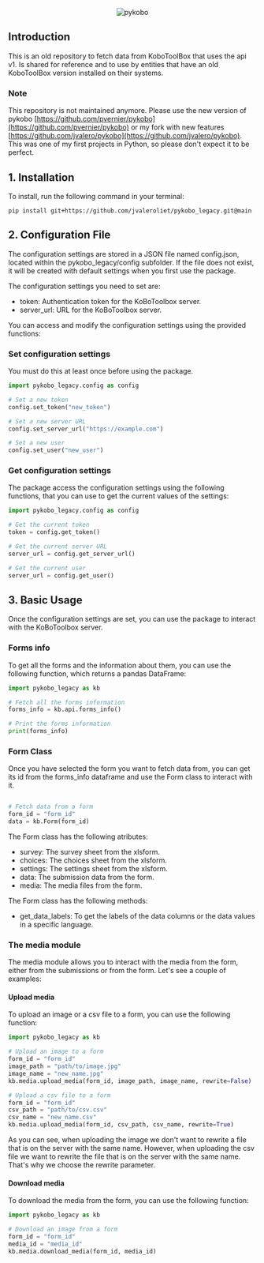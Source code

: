 <p align="center">
  <picture>
    <img alt="pykobo" src="https://jvaleroliet.github.io/images/pykobo.png" style="max-width: 100%;">
  </picture>
</p>

## Introduction
This is an old repository to fetch data from KoboToolBox that uses the api v1. Is shared for reference and to use by entities that have an old KoboToolBox version installed on their systems.

### Note
This repository is not maintained anymore. Please use the new version of pykobo [https://github.com/pvernier/pykobo](https://github.com/pvernier/pykobo) or my fork with new features [https://github.com/jvalero/pykobo](https://github.com/jvalero/pykobo).
This was one of my first projects in Python, so please don't expect it to be perfect.

## 1. Installation
To install, run the following command in your terminal:

`pip install git+https://github.com/jvaleroliet/pykobo_legacy.git@main`


## 2. Configuration File
The configuration settings are stored in a JSON file named config.json, located within the pykobo_legacy/config subfolder. If the file does not exist, it will be created with default settings when you first use the package.

The configuration settings you need to set are:
- token: Authentication token for the KoBoToolbox server.
- server_url: URL for the KoBoToolbox server.

You can access and modify the configuration settings using the provided functions:

### Set configuration settings
You must do this at least once before using the package.

```python
import pykobo_legacy.config as config

# Set a new token
config.set_token("new_token")

# Set a new server URL
config.set_server_url("https://example.com")

# Set a new user
config.set_user("new_user")
```

### Get configuration settings
The package access the configuration settings using the following functions, that you can use to get the current values of the settings:

```python
import pykobo_legacy.config as config

# Get the current token
token = config.get_token()

# Get the current server URL
server_url = config.get_server_url()

# Get the current user
server_url = config.get_user()
```
    
## 3. Basic Usage
Once the configuration settings are set, you can use the package to interact with the KoBoToolbox server.

### Forms info
To get all the forms and the information about them, you can use the following function, which returns a pandas DataFrame:

```python
import pykobo_legacy as kb

# Fetch all the forms information
forms_info = kb.api.forms_info()

# Print the forms information
print(forms_info)
```

### Form Class
Once you have selected the form you want to fetch data from, you can get its id from the forms_info dataframe and use the Form class to interact with it. 


```python

# Fetch data from a form
form_id = "form_id"
data = kb.Form(form_id)

```

The Form class has the following atributes:

- survey: The survey sheet from the xlsform.
- choices: The choices sheet from the xlsform.
- settings: The settings sheet from the xlsform.
- data: The submission data from the form.
- media: The media files from the form.

The Form class has the following methods:

- get_data_labels: To get the labels of the data columns or the data values in a specific language.


### The media module
The media module allows you to interact with the media from the form, either from the submissions or from the form. Let's see a couple of examples:

#### Upload media
To upload an image or a csv file to a form, you can use the following function:

```python
import pykobo_legacy as kb

# Upload an image to a form
form_id = "form_id"
image_path = "path/to/image.jpg"
image_name = "new_name.jpg"
kb.media.upload_media(form_id, image_path, image_name, rewrite=False)

# Upload a csv file to a form
form_id = "form_id"
csv_path = "path/to/csv.csv"
csv_name = "new_name.csv"
kb.media.upload_media(form_id, csv_path, csv_name, rewrite=True)

```

As you can see, when uploading the image we don't want to rewrite a file that is on the server with the same name. However, when uploading the csv file we want to rewrite the file that is on the server with the same name. That's why we choose the rewrite parameter.


#### Download media
To download the media from the form, you can use the following function:

```python
import pykobo_legacy as kb

# Download an image from a form
form_id = "form_id"
media_id = "media_id"
kb.media.download_media(form_id, media_id)
```



